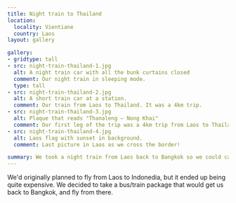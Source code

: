 ```yaml
---
title: Night train to Thailand
location:
  locality: Vientiane
  country: Laos
layout: gallery

gallery:
- gridtype: tall
- src: night-train-thailand-1.jpg
  alt: A night train car with all the bunk curtains closed
  comment: Our night train in sleeping mode.
  type: tall
- src: night-train-thailand-2.jpg
  alt: A short train car at a station.
  comment: Our train from Laos to Thailand. It was a 4km trip.
- src: night-train-thailand-3.jpg
  alt: Plaque that reads "Thanaleng — Nong Khai"
  comment: Our first leg of the trip was a 4km trip from Laos to Thailand purely to facilitate border control.
- src: night-train-thailand-4.jpg
  alt: Laos flag with sunset in background.
  comment: Last picture in Laos as we cross the border!

summary: We took a night train from Laos back to Bangkok so we could catch a flight to Indonesia. It was a fun, safe, cheap way to travel!
---
```


We'd originally planned to fly from Laos to Indonedia, but it ended up being quite expensive. We decided to take a bus/train package that would get us back to Bangkok, and fly from there.
